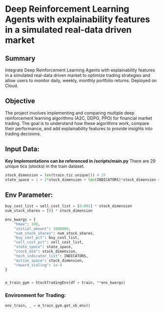 # Deep Reinforcement Learning Agents with explainability features in a simulated real-data driven market

## Summary
Integrate Deep Reinforcement Learning Agents with explainability features in a simulated real-data driven market to optimize trading strategies and allow users to monitor daily, weekly, monthly portfolio returns. Deployed on Cloud.

## Objective
The project involves implementing and comparing multiple deep reinforcement learning algorithms (A2C, DDPG, PPO) for financial market trading. The goal is to understand how these algorithms work, compare their performance, and add explainability features to provide insights into trading decisions.

## Input Data:
**Key Implementations can be referenced in /scripts/main.py**
There are 29 unique tics (stocks) in the train dataset.

```python
stock_dimension = len(train.tic.unique()) # 29
state_space = 1 + 2*stock_dimension + len(INDICATORS)*stock_dimension # 291
```
## Env Parameter:
```python
buy_cost_list = sell_cost_list = [0.001] * stock_dimension
num_stock_shares = [0] * stock_dimension

env_kwargs = {
    "hmax": 100,
    "initial_amount": 1000000,
    "num_stock_shares": num_stock_shares,
    "buy_cost_pct": buy_cost_list,
    "sell_cost_pct": sell_cost_list,
    "state_space": state_space,
    "stock_dim": stock_dimension,
    "tech_indicator_list": INDICATORS,
    "action_space": stock_dimension,
    "reward_scaling": 1e-4
}


e_train_gym = StockTradingEnv(df = train, **env_kwargs)
```
### Environment for Trading:
```python
env_train, _ = e_train_gym.get_sb_env()
```

